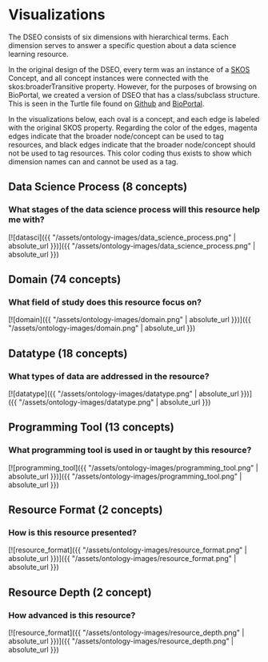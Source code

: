 # Visualizations
The DSEO consists of six dimensions with hierarchical terms. 
Each dimension serves to answer a specific question about a data science learning resource.

In the original design of the DSEO, every term was an instance of a
[SKOS](https://www.w3.org/2004/02/skos/) Concept, and all concept instances were connected 
with the skos:broaderTransitive property. However, for the purposes of browsing on BioPortal, we created 
a version of DSEO that has a class/subclass structure. This is seen in the Turtle file found
on [Github](https://github.com/bioint/DSEO/blob/master/ontology_files/dseo-current.ttl) and [BioPortal](https://bioportal.bioontology.org/ontologies/DSEO).

In the visualizations below, each oval is a concept, 
and each edge is labeled with the original SKOS property. Regarding the color of the edges, 
magenta edges indicate that 
the broader node/concept can be used to tag resources, and black edges indicate that the 
broader node/concept should not be used to tag resources. This color coding thus exists to 
show which dimension names can and cannot be used as a tag.

## Data Science Process (8 concepts)
### What stages of the data science process will this resource help me with?
[![datasci]({{ "/assets/ontology-images/data_science_process.png" | absolute_url }})]({{ "/assets/ontology-images/data_science_process.png" | absolute_url }})

## Domain (74 concepts)
### What field of study does this resource focus on?
[![domain]({{ "/assets/ontology-images/domain.png" | absolute_url }})]({{ "/assets/ontology-images/domain.png" | absolute_url }})

## Datatype (18 concepts)
### What types of data are addressed in the resource?
[![datatype]({{ "/assets/ontology-images/datatype.png" | absolute_url }})]({{ "/assets/ontology-images/datatype.png" | absolute_url }})

## Programming Tool (13 concepts)
### What programming tool is used in or taught by this resource?
[![programming_tool]({{ "/assets/ontology-images/programming_tool.png" | absolute_url }})]({{ "/assets/ontology-images/programming_tool.png" | absolute_url }})

## Resource Format (2 concepts)
### How is this resource presented?
[![resource_format]({{ "/assets/ontology-images/resource_format.png" | absolute_url }})]({{ "/assets/ontology-images/resource_format.png" | absolute_url }})

## Resource Depth (2 concept)
### How advanced is this resource?
[![resource_format]({{ "/assets/ontology-images/resource_depth.png" | absolute_url }})]({{ "/assets/ontology-images/resource_depth.png" | absolute_url }})
